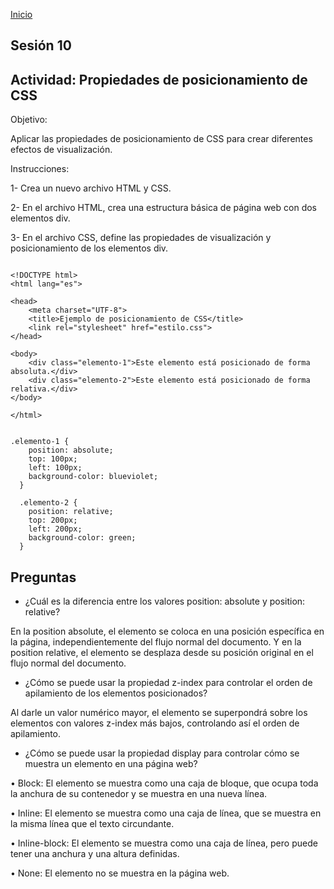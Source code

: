 <!-- No borrar o modificar -->
[Inicio](./index.md)

## Sesión 10 


<!-- Su documentación aquí -->

## Actividad: Propiedades de posicionamiento de CSS

Objetivo:

Aplicar las propiedades de posicionamiento de CSS para crear diferentes efectos de visualización.

Instrucciones:

1- Crea un nuevo archivo HTML y CSS.

2- En el archivo HTML, crea una estructura básica de página web con dos elementos div.

3- En el archivo CSS, define las propiedades de visualización y posicionamiento de los elementos div.

```

<!DOCTYPE html>
<html lang="es">

<head>
    <meta charset="UTF-8">
    <title>Ejemplo de posicionamiento de CSS</title>
    <link rel="stylesheet" href="estilo.css">
</head>

<body>
    <div class="elemento-1">Este elemento está posicionado de forma absoluta.</div>
    <div class="elemento-2">Este elemento está posicionado de forma relativa.</div>
</body>

</html>
```
```

.elemento-1 {
    position: absolute;
    top: 100px;
    left: 100px;
    background-color: blueviolet;
  }

  .elemento-2 {
    position: relative;
    top: 200px;
    left: 200px;
    background-color: green;
  }
```

## Preguntas

- ¿Cuál es la diferencia entre los valores position: absolute y position: relative?

En la position absolute, el elemento se coloca en una posición específica en la página, independientemente del flujo normal del documento. Y en la position relative, el elemento se desplaza desde su posición original en el flujo normal del documento.

- ¿Cómo se puede usar la propiedad z-index para controlar el orden de apilamiento de los elementos posicionados?

Al darle un valor numérico mayor, el elemento se superpondrá sobre los elementos con valores z-index más bajos, controlando así el orden de apilamiento.

- ¿Cómo se puede usar la propiedad display para controlar cómo se muestra un elemento en una página web?

•	Block: El elemento se muestra como una caja de bloque, que ocupa toda la anchura de su contenedor y se muestra en una nueva línea.

•	Inline: El elemento se muestra como una caja de línea, que se muestra en la misma línea que el texto circundante.

•	Inline-block: El elemento se muestra como una caja de línea, pero puede tener una anchura y una altura definidas.

•	None: El elemento no se muestra en la página web.



